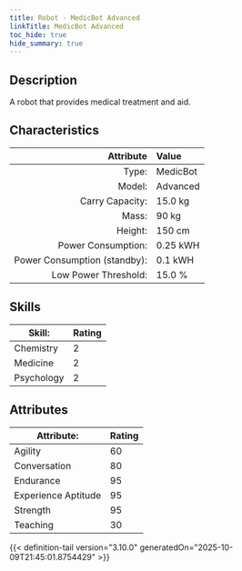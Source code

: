 ```yaml
---
title: Robot - MedicBot Advanced
linkTitle: MedicBot Advanced
toc_hide: true
hide_summary: true
---
```

<!-- This is generated by the MarsSim HelpGenertor, do not edit. -->

## Description

A robot that provides medical treatment and aid.

## Characteristics

| Attribute      | Value |
|--------:|:------|
|Type:|MedicBot|
|Model:|Advanced|
|Carry Capacity:|15.0 kg|
|Mass:|90 kg|
|Height:|150 cm|
|Power Consumption:|0.25 kWH|
|Power Consumption (standby):|0.1 kWH|
|Low Power Threshold:|15.0 %|

## Skills
|Skill:|Rating|
|-------|-------|
|Chemistry|2|
|Medicine|2|
|Psychology|2|

## Attributes
|Attribute:|Rating|
|-------|-------|
|Agility|60|
|Conversation|80|
|Endurance|95|
|Experience Aptitude|95|
|Strength|95|
|Teaching|30|


{{< definition-tail version="3.10.0" generatedOn="2025-10-09T21:45:01.8754429" >}}

